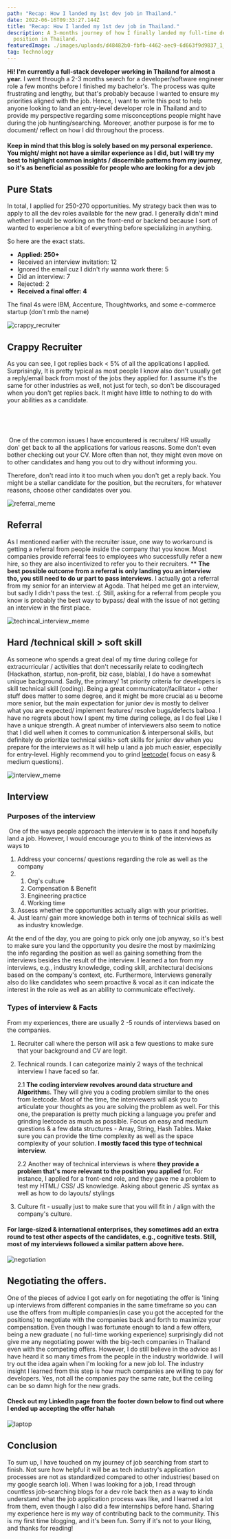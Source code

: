 ```yaml
---
path: "Recap: How I landed my 1st dev job in Thailand."
date: 2022-06-16T09:33:27.144Z
title: "Recap: How I landed my 1st dev job in Thailand."
description: A 3-months journey of how I finally landed my full-time developer
  position in Thailand.
featuredImage: ./images/uploads/d48482b0-fbfb-4462-aec9-6d663f9d9837_1_105_c.jpeg
tag: Technology
---
```

**Hi! I'm currently a full-stack developer working in Thailand for almost a year.** I went through a 2-3 months search for a developer/software engineer role a few months before I finished my bachelor's. The process was quite frustrating and lengthy, but that's probably because I wanted to ensure my priorities aligned with the job. Hence, I want to write this post to help anyone looking to land an entry-level developer role in Thailand and to provide my perspective regarding some misconceptions people might have during the job hunting/searching. Moreover, another purpose is for me to document/ reflect on how I did throughout the process. 

####  Keep in mind that this blog is solely based on my personal experience. You might/ might not have a similar experience as I did, but I will try my best to highlight common insights / discernible patterns from my journey, so it's as beneficial as possible for people who are looking for a dev job

## **Pure Stats**

In total, I applied for 250-270 opportunities. My strategy back then was to apply to all the dev roles available for the new grad. I generally didn't mind whether I would be working on the front-end or backend because I sort of wanted to experience a bit of everything before specializing in anything.

So here are the exact stats.

* **Applied: 250+**
* Received an interview invitation: 12
* Ignored the email cuz I didn't rly wanna work there: 5
* Did an interview: 7
* Rejected: 2
* **Received a final offer: 4** 

The final 4s were IBM, Accenture, Thoughtworks, and some e-commerce startup (don't rmb the name)

![crappy_recruiter](../assetss/f3d40f0b-e27e-4409-820e-b65355aeda74_1_102_o.jpeg "crappy_recruiter")

## **Crappy Recruiter**



As you can see, I got replies back < 5% of all the applications I applied. Surprisingly, It is pretty typical as most people I know also don't usually get a reply/email back from most of the jobs they applied for. I assume it's the same for other industries as well, not just for tech, so don't be discouraged when you don't get replies back. It might have little to nothing to do with your abilities as a candidate. 

 

  

 One of the common issues I have encountered is recruiters/ HR usually don' get back to all the applications for various reasons. Some don't even bother checking out your CV. More often than not, they might even move on to other candidates and hang you out to dry without informing you.



Therefore, don't read into it too much when you don't get a reply back. You might be a stellar candidate for the position, but the recruiters, for whatever reasons, choose other candidates over you. 



![referral_meme](../assetss/54d940db-bc1b-44bf-9ae7-9351282239c9.jpeg "referral_meme")



## **Referral**



As I mentioned earlier with the recruiter issue, one way to workaround is getting a referral from people inside the company that you know. Most companies provide referral fees to employees who successfully refer a new hire, so they are also incentivized to refer you to their recruiters. \*\* **The best possible outcome from a referral is only landing you an interview tho, you still need to do ur part to pass interviews**. I actually got a referral from my senior for an interview at Agoda. That helped me get an interview, but sadly I didn't pass the test. :(. Still, asking for a referral from people you know is probably the best way to bypass/ deal with the issue of not getting an interview in the first place.





![techincal_interview_meme](../assetss/70314885-d42e-40a6-a3c0-e919bd0565ae_4_5005_c.jpeg "techincal_interview_meme")



## **Hard /technical skill > soft skill**



As someone who spends a great deal of my time during college for extracurricular / activities that don't necessarily relate to coding/tech (Hackathon, startup, non-profit, biz case, blabla), I do have a somewhat unique background. Sadly, the primary/ 1st priority criteria for developers is skill technical skill (coding). Being a great communicator/facilitator + other stuff does matter to some degree, and it might be more crucial as u become more senior, but the main expectation for junior dev is mostly to deliver what you are expected/ implement features/ resolve bugs/defects balboa. I have no regrets about how I spent my time during college, as I do feel Like I have a unique strength. A great number of interviewers also seem to notice that I did well when it comes to communication & interpersonal skills, but definitely do prioritize technical skills> soft skills for junior dev when you prepare for the interviews as It will help u land a job much easier, especially for entry-level. Highly recommend you to grind [leetcode](https://leetcode.com)( focus on easy & medium questions).







![interview_meme](../assetss/5efd3e5d-83b3-47ab-b0b3-5285ec37798d.jpeg "interview_meme")



## **Interview**





### **Purposes of the interview**





 One of the ways people approach the interview is to pass it and hopefully land a job. However, I would encourage you to think of the interviews as ways to

1. Address your concerns/ questions regarding the role as well as the company 
2. 1. Org's culture
   2. Compensation & Benefit
   3. Engineering practice
   4. Working time
3. Assess whether the opportunities actually align with your priorities.
4. Just learn/ gain more knowledge both in terms of technical skills as well as industry knowledge.





At the end of the day, you are going to pick only one job anyway, so it's best to make sure you land the opportunity you desire the most by maximizing the info regarding the position as well as gaining something from the interviews besides the result of the interview. I learned a ton from my interviews, e.g., industry knowledge, coding skill, architectural decisions based on the company's context, etc. Furthermore, Interviews generally also do like candidates who seem proactive & vocal as it can indicate the interest in the role as well as an ability to communicate effectively.



### **Types of interview & Facts**



From my experiences, there are usually 2 -5 rounds of interviews based on the companies.



1. Recruiter call where the person will ask a few questions to make sure that your background and CV are legit.
2. Technical rounds. I can categorize mainly 2 ways of the technical interview I have faced so far.

   2.1 **The coding interview revolves around data structure and Algorithm**s. They will give you a coding problem similar to the ones from leetcode. Most of the time, the interviewers will ask you to articulate your thoughts as you are solving the problem as well. For this one, the preparation is pretty much picking a language you prefer and grinding leetcode as much as possible. Focus on easy and medium questions & a few data structures - Array, String, Hash Tables. Make sure you can provide the time complexity as well as the space complexity of your solution.  **I mostly faced this type of technical interview.**

   2.2  Another way of technical interviews is where **they provide a problem that's more relevant to the position you applied** for. For instance, I applied for a front-end role, and they gave me a problem to test my HTML/ CSS/ JS knowledge. Asking about generic JS syntax as well as how to do layouts/ stylings
3. Culture fit - usually just to make sure that you will fit in / align with the company's culture.      



####  For large-sized & international enterprises, they sometimes add an extra round to test other aspects of the candidates, e.g., cognitive tests. Still, most of my interviews followed a similar pattern above here.





![negotiation](../assetss/6c10f20c-9549-4809-a957-c684b45aa1e3.jpeg "negotiation")



## **Negotiating the offers.**

One of the pieces of advice I got early on for negotiating the offer is 'lining up interviews from different companies in the same timeframe so you can use the offers from multiple companies(in case you got the accepted for the positions) to negotiate with the companies back and forth to maximize your compensation. Even though I was fortunate enough to land a few offers, being a new graduate ( no full-time working experience) surprisingly did not give me any negotiating power with the big-tech companies in Thailand even with the competing offers. However, I do still believe in the advice as I have heard it so many times from the people in the industry worldwide. I will try out the idea again when I'm looking for a new job lol. The industry insight I learned from this step is how much companies are willing to pay for developers. Yes, not all the companies pay the same rate, but the ceiling can be so damn high for the new grads.



####  Check out my LinkedIn page from the footer down below to find out where I ended up accepting the offer hahah





![laptop](../assetss/eb4b987b-1dba-4dbf-86a4-3da23957b170_1_105_c.jpeg "laptop")





## **Conclusion**





To sum up, I have touched on my journey of job searching from start to finish. Not sure how helpful it will be as tech industry's application processes are not as standardized compared to other industries( based on my google search lol). When I was looking for a job, I read through countless job-searching blogs for a dev role back then as a way to kinda understand what the job application process was like, and I learned a lot from them, even though I also did a few internships before hand. Sharing my experience here is my way of contributing back to the community. This is my first time blogging, and it's been fun. Sorry if it's not to your liking, and thanks for reading!